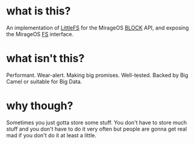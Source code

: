 # what is this?

An implementation of [LittleFS](https://github.com/littlefs-project/littlefs) for the MirageOS [BLOCK](https://github.com/mirage/mirage-block) API, and exposing the MirageOS [FS](https://github.com/mirage/mirage-fs) interface.

# what isn't this?

Performant. Wear-alert. Making big promises. Well-tested. Backed by Big Camel or suitable for Big Data.

# why though?

Sometimes you just gotta store some stuff. You don't have to store much stuff and you don't have to do it very often but people are gonna get real mad if you don't do it at least a little.
